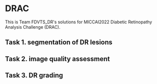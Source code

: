 # DRAC

This is Team FDVTS_DR's solutions for MICCAI2022 Diabetic Retinopathy Analysis Challenge (DRAC).



## Task 1. segmentation of DR lesions

## Task 2. image quality assessment


## Task 3. DR grading
